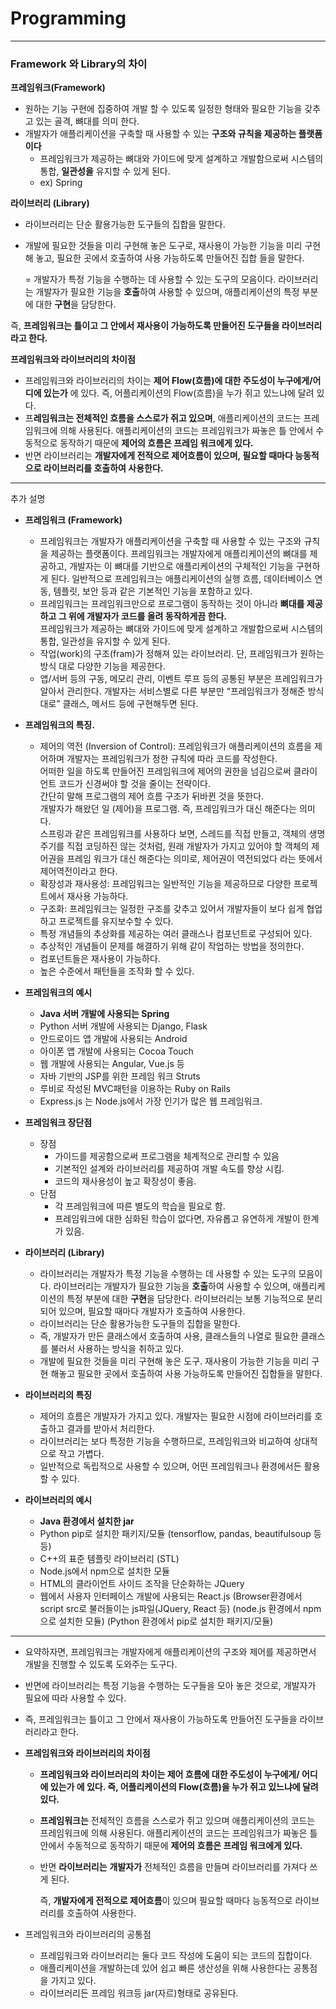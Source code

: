 # Programming

---
### Framework 와 Library의 차이

**프레임워크(Framework)**

- 원하는 기능 구현에 집중하여 개발 할 수 있도록 일정한 형태와 필요한 기능을 갖추고 있는 골격, 뼈대를 의미 한다.
- 개발자가 애플리케이션을 구축할 때 사용할 수 있는 **구조와 규칙을 제공하는 플랫폼이다**
    - 프레임워크가 제공하는 뼈대와 가이드에 맞게 설계하고 개발함으로써 시스템의 통합, **일관성을** 유지할 수 있게 된다.
    - ex) Spring

**라이브러리 (Library)**

- 라이브러리는 단순 활용가능한 도구들의 집합을 말한다.
- 개발에 필요한 것들을 미리 구현해 놓은 도구로, 재사용이 가능한 기능을 미리 구현해 놓고, 필요한 곳에서 호출하여 사용 가능하도록 만들어진 집합 들을 말한다.

  = 개발자가 특정 기능을 수행하는 데 사용할 수 있는 도구의 모음이다. 라이브러리는 개발자가 필요한 기능을 **호출**하여 사용할 수 있으며, 애플리케이션의 특정 부분에 대한 **구현**을 담당한다.


즉, **프레임워크는 틀이고 그 안에서 재사용이 가능하도록 만들어진 도구들을 라이브러리라고 한다.**


**프레임워크와 라이브러리의 차이점**
- 프레임워크와 라이브러리의 차이는 **제어 Flow(흐름)에 대한 주도성이 누구에게/어디에 있는가** 에 있다. 즉, 어플리케이션의 Flow(흐름)을 누가 쥐고 있느냐에 달려 있다.
- 프**레임워크는 전체적인 흐름을 스스로가 쥐고 있으며**, 애플리케이션의 코드는 프레임워크에 의해 사용된다.  애플리케이션의 코드는 프레임워크가 짜놓은 틀 안에서 수동적으로 동작하기 때문에 **제어의 흐름은 프레임 워크에게 있다.**
- 반면 라이브러리는 **개발자에게 전적으로 제어흐름이 있으며, 필요할 때마다 능동적으로 라이브러리를 호출하여 사용한다.**

---
추가 설명
- **프레임워크 (Framework)**
  - 프레임워크는 개발자가 애플리케이션을 구축할 때 사용할 수 있는 구조와 규칙을 제공하는 플랫폼이다. 프레임워크는 개발자에게 애플리케이션의 뼈대를 제공하고, 개발자는 이 뼈대를 기반으로 애플리케이션의 구체적인 기능을 구현하게 된다. 일반적으로 프레임워크는 애플리케이션의 실행 흐름, 데이터베이스 연동, 템플릿, 보안 등과 같은 기본적인 기능을 포함하고 있다.
  - 프레임워크는 프레임워크만으로 프로그램이 동작하는 것이 아니라 **뼈대를 제공하고 그 위에 개발자가 코드를 올려 동작하게끔 한다.**  
    프레임워크가 제공하는 뼈대와 가이드에 맞게 설계하고 개발함으로써 시스템의 통합, 일관성을 유지할 수 있게 된다.
  - 작업(work)의 구조(fram)가 정해져 있는 라이브러리. 단, 프레임워크가 원하는 방식 대로 다양한 기능을 제공한다.
  - 앱/서버 등의 구동, 메모리 관리, 이벤트 루프 등의 공통된 부분은 프레임워크가 알아서 관리한다. 개발자는 서비스별로 다른 부분만 “프레임워크가 정해준 방식대로” 클래스, 메서드 등에 구현해두면 된다.


- **프레임워크의 특징.**  
  - 제어의 역전 (Inversion of Control): 프레임워크가 애플리케이션의 흐름을 제어하며 개발자는 프레임워크가 정한 규칙에 따라 코드를 작성한다. </br>
    어떠한 일을 하도록 만들어진 프레임워크에 제어의 권한을 넘김으로써 클라이언트 코드가 신경써야 할 것을 줄이는 전략이다.  </br>
    간단히 말해 프로그램의 제어 흐름 구조가 뒤바뀐 것을 뜻한다.  </br>
    개발자가 해왔던 일 (제어)을 프로그램. 즉, 프레임워크가 대신 해준다는 의미다.  </br>
    스프링과 같은 프레임워크를 사용하다 보면, 스레드를 직접 만들고, 객체의 생명주기를  직접 코딩하진 않는 것처럼, 원래 개발자가 가지고 있어야 할 객체의 제어권을 프레임 워크가 대신 해준다는 의미로, 제어권이 역전되었다 라는 뜻에서 제어역전이라고 한다.  </br>
  - 확장성과 재사용성: 프레임워크는 일반적인 기능을 제공하므로 다양한 프로젝트에서 재사용 가능하다.
  - 구조화: 프레임워크는 일정한 구조를 갖추고 있어서 개발자들이 보다 쉽게 협업하고 프로젝트를 유지보수할 수 있다.
  - 특정 개념들의 추상화를 제공하는 여러 클래스나 컴포넌트로 구성되어 있다.
  - 추상적인 개념들이 문제를 해결하기 위해 같이 작업하는 방법을 정의한다.
  - 컴포넌트들은 재사용이 가능하다.
  - 높은 수준에서 패턴들을 조작화 할 수 있다.


- **프레임워크의 예시**
  - **Java 서버 개발에 사용되는 Spring**
  - Python 서버 개발에 사용되는 Django, Flask
  - 안드로이드 앱 개발에 사용되는 Android
  - 아이폰 앱 개발에 사용되는 Cocoa Touch
  - 웹 개발에 사용되는 Angular, Vue.js 등
  - 자바 기반의 JSP를 위한 프레임 워크 Struts
  - 루비로 작성된 MVC패턴을 이용하는 Ruby on Rails
  - Express.js 는 Node.js에서 가장 인기가 많은 웹 프레임워크.


- **프레임워크 장단점**
  - 장점
    - 가이드를 제공함으로써 프로그램을 체계적으로 관리할 수 있음
    - 기본적인 설계와 라이브러리를 제공하여 개발 속도를 향상 시킴.
    - 코드의 재사용성이 높고 확장성이 좋음.
  - 단점
    - 각 프레임워크에 따른 별도의 학습을 필요로 함.
    - 프레임워크에 대한 심화된 학습이 없다면, 자유롭고 유연하게 개발이 한계가 있음.


- **라이브러리 (Library)**
  - 라이브러리는 개발자가 특정 기능을 수행하는 데 사용할 수 있는 도구의 모음이다. 라이브러리는 개발자가 필요한 기능을 **호출**하여 사용할 수 있으며, 애플리케이션의 특정 부분에 대한 **구현**을 담당한다. 라이브러리는 보통 기능적으로 분리되어 있으며, 필요할 때마다 개발자가 호출하여 사용한다.
  - 라이브러리는 단순 활용가능한 도구들의 집합을 말한다.
  - 즉, 개발자가 만든 클래스에서 호출하여 사용, 클래스들의 나열로 필요한 클래스를 불러서 사용하는 방식을 취하고 있다.
  - 개발에 필요한 것들을 미리 구현해 놓은 도구. 재사용이 가능한 기능을 미리 구현 해놓고 필요한 곳에서 호출하여 사용 가능하도록 만들어진 집합들을 말한다.


- **라이브러리의 특징**
  - 제어의 흐름은 개발자가 가지고 있다. 개발자는 필요한 시점에 라이브러리를 호출하고 결과를 받아서 처리한다.
  - 라이브러리는 보다 특정한 기능을 수행하므로, 프레임워크와 비교하여 상대적으로 작고 가볍다.
  - 일반적으로 독립적으로 사용할 수 있으며, 어떤 프레임워크나 환경에서든 활용할 수 있다.


- **라이브러리의 예시**
  - **Java 환경에서 설치한 jar**
  - Python pip로 설치한 패키지/모듈 (tensorflow, pandas, beautifulsoup 등등)
  - C++의 표준 템플릿 라이브러리 (STL)
  - Node.js에서 npm으로 설치한 모듈
  - HTML의 클라이언트 사이드 조작을 단순화하는 JQuery
  - 웹에서 사용자 인터페이스 개발에 사용되는 React.js
    (Browser환경에서 script src로 불러들이는 js파일(JQuery, React 등)
    (node.js 환경에서 npm으로 설치한 모듈)
    (Python 환경에서 pip로 설치한 패키지/모듈)

---
- 요약하자면, 프레임워크는 개발자에게 애플리케이션의 구조와 제어를 제공하면서 개발을 진행할 수 있도록 도와주는 도구다.
- 반면에 라이브러리는 특정 기능을 수행하는 도구들을 모아 놓은 것으로, 개발자가 필요에 따라 사용할 수 있다.
- 즉, 프레임워크는 틀이고 그 안에서 재사용이 가능하도록 만들어진 도구들을 라이브러리라고 한다.


- **프레임워크와 라이브러리의 차이점**
  - **프레임워크와 라이브러리의 차이는 제어 흐름에 대한 주도성이 누구에게/ 어디에 있는가 에 있다. 즉, 어플리케이션의 Flow(흐름)을 누가 쥐고 있느냐에 달려 있다.**
  - **프레임워크는** 전체적인 흐름을 스스로가 쥐고 있으며 애플리케이션의 코드는 프레임워크에 의해 사용된다.
    애플리케이션의 코드는 프레임워크가 짜놓은 틀 안에서 수동적으로 동작하기 때문에 **제어의 흐름은 프레임 워크에게 있다.**
  - 반면 **라이브러리는** **개발자가** 전체적인 흐름을 만들며 라이브러리를 가져다 쓰게 된다.

    즉, **개발자에게 전적으로 제어흐름**이 있으며 필요할 때마다 능동적으로 라이브러리를 호출하여 사용한다.


- 프레임워크와 라이브러리의  공통점 
  - 프레임워크와 라이브러리는 둘다 코드 작성에 도움이 되는 코드의 집합이다.
  - 애플리케이션을 개발하는데 있어 쉽고 빠른 생산성을 위해 사용한다는 공통점을 가지고 있다.
  - 라이브러리든 프레임 워크등 jar(자르)형태로 공유된다.